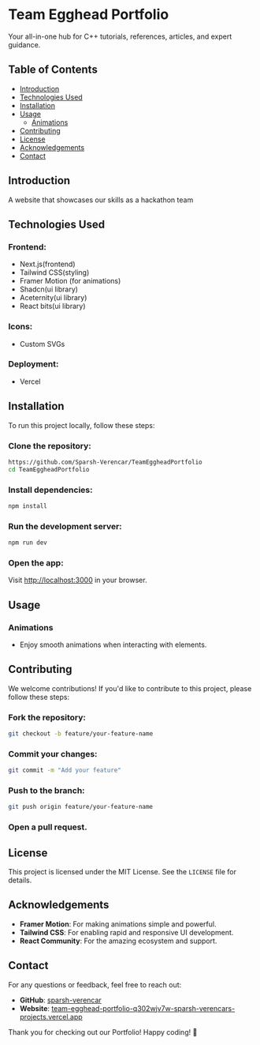 # Team Egghead Portfolio

Your all-in-one hub for C++ tutorials, references, articles, and expert guidance.

## Table of Contents
- [Introduction](#introduction)
- [Technologies Used](#technologies-used)
- [Installation](#installation)
- [Usage](#usage)
  - [Animations](#animations)
- [Contributing](#contributing)
- [License](#license)
- [Acknowledgements](#acknowledgements)
- [Contact](#contact)

## Introduction
A website that showcases our skills as a hackathon team

## Technologies Used
### Frontend:
- Next.js(frontend)
- Tailwind CSS(styling)
- Framer Motion (for animations)
- Shadcn(ui library)
- Aceternity(ui library)
- React bits(ui library)

### Icons:
- Custom SVGs

### Deployment:
- Vercel

## Installation
To run this project locally, follow these steps:

### Clone the repository:
```bash
https://github.com/Sparsh-Verencar/TeamEggheadPortfolio
cd TeamEggheadPortfolio
```

### Install dependencies:
```bash
npm install
```

### Run the development server:
```bash
npm run dev
```

### Open the app:
Visit [http://localhost:3000](http://localhost:3000) in your browser.

## Usage

### Animations
- Enjoy smooth animations when interacting with elements.

## Contributing
We welcome contributions! If you'd like to contribute to this project, please follow these steps:

### Fork the repository:
```bash
git checkout -b feature/your-feature-name
```

### Commit your changes:
```bash
git commit -m "Add your feature"
```

### Push to the branch:
```bash
git push origin feature/your-feature-name
```

### Open a pull request.

## License
This project is licensed under the MIT License. See the `LICENSE` file for details.

## Acknowledgements
- **Framer Motion**: For making animations simple and powerful.
- **Tailwind CSS**: For enabling rapid and responsive UI development.
- **React Community**: For the amazing ecosystem and support.

## Contact
For any questions or feedback, feel free to reach out:

- **GitHub**: [sparsh-verencar](https://github.com/sparsh-verencar)
- **Website**: [team-egghead-portfolio-q302wjv7w-sparsh-verencars-projects.vercel.app](team-egghead-portfolio-q302wjv7w-sparsh-verencars-projects.vercel.app)

Thank you for checking out our Portfolio! Happy coding! 🚀
